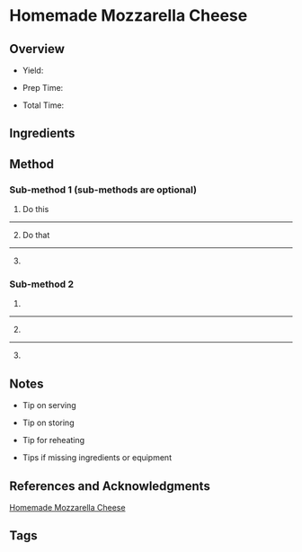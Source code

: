 # Homemade Mozzarella Cheese

## Overview

- Yield:

- Prep Time:

- Total Time:

## Ingredients



## Method

### Sub-method 1 (sub-methods are optional)

1. Do this
---
2. Do that
---
3.

### Sub-method 2

1.
---
2.
---
3.

## Notes

- Tip on serving

- Tip on storing

- Tip for reheating

- Tips if missing ingredients or equipment

## References and Acknowledgments

[Homemade Mozzarella Cheese](https://www.reddit.com/r/GifRecipes/comments/awx2r0/how_to_make_mozzarella/)

## Tags


